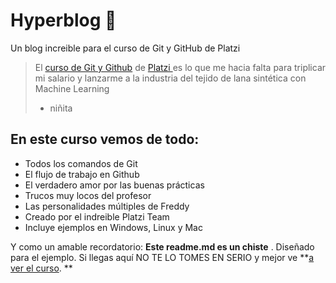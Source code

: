# Hyperblog  💚
Un blog increible para el curso de Git y GitHub de Platzi
>El [curso de Git y Github](https://platzi.com/cursos/git-github/ "curso de Git y Github") de [Platzi ](https://platzi.com/ "Platzi ")es lo que me hacia falta para triplicar mi salario y lanzarme a la industria del tejido de lana sintética con Machine Learning
> - niñita

## En este curso vemos de todo:
* Todos los comandos de Git
* El flujo de trabajo en Github
* El verdadero amor por las buenas prácticas
* Trucos muy locos del profesor
* Las personalidades múltiples de Freddy
* Creado por el indreible Platzi Team
* Incluye ejemplos en Windows, Linux y Mac

Y como un amable recordatorio: **Este readme.md es un chiste** . Diseñado para el ejemplo. Si llegas aquí NO TE LO TOMES EN SERIO y mejor ve **[a ver el curso](https://platzi.com/cursos/git-github/ "a ver el curso"). **

